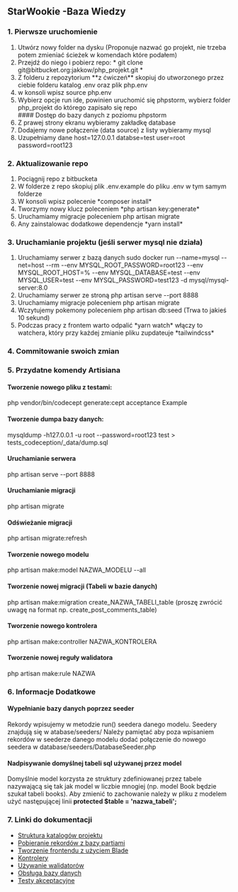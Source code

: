 ## StarWookie -Baza Wiedzy

### 1. Pierwsze uruchomienie
<ol>
<li> Utwórz nowy folder na dysku (Proponuje nazwać go projekt, nie trzeba potem zmieniać ścieżek w komendach które podałem)</li>
<li> Przejdź do niego i pobierz repo: * git clone git@bitbucket.org:jakkow/php_projekt.git *</li>
<li> Z folderu z repozytorium **z ćwiczeń** skopiuj do utworzonego przez ciebie folderu katalog .env oraz plik php.env </li>
<li> w konsoli wpisz source php.env</li>
<li> Wybierz opcje run ide, powinien uruchomić się phpstorm, wybierz folder php_projekt do którego zapisało się repo</li>
#### Dostęp do bazy danych z poziomu phpstorm
<li> Z prawej strony ekranu wybieramy zakładkę database</li>
<li> Dodajemy nowe połączenie (data source) z listy wybieramy mysql </li>
<li> Uzupełniamy dane host=127.0.0.1 databse=test user=root password=root123 </li>
</ol>

### 2. Aktualizowanie repo

<ol>
<li> Pociągnij repo z bitbucketa</li>
<li> W folderze z repo skopiuj plik .env.example do pliku .env w tym samym folderze</li>
<li> W konsoli wpisz polecenie *composer install*</li>
<li> Tworzymy nowy klucz poleceniem *php artisan key:generate* </li>
<li> Uruchamiamy migracje poleceniem php artisan migrate</li>
<li> Any zainstalowac dodatkowe dependencje *yarn install* </li>

</ol>

### 3. Uruchamianie projektu (jeśli serwer mysql nie działa)

<ol>
<li> Uruchamiamy serwer z bazą danych sudo docker run --name=mysql --net=host --rm --env MYSQL_ROOT_PASSWORD=root123 --env MYSQL_ROOT_HOST=% --env MYSQL_DATABASE=test --env MYSQL_USER=test --env MYSQL_PASSWORD=test123 -d mysql/mysql-server:8.0</li>
<li> Uruchamiamy serwer ze stroną php artisan serve --port 8888</li>
<li> Uruchamiamy migracje poleceniem php artisan migrate</li>
<li> Wczytujemy pokemony poleceniem php artisan db:seed (Trwa to jakieś 10 sekund) </li>
<li> Podczas pracy z frontem warto odpalić *yarn watch* włączy to watchera, który przy każdej zmianie pliku zupdateuje *tailwindcss* </li>

</ol>

### 4. Commitowanie swoich zmian

### 5. Przydatne komendy Artisiana

#### Tworzenie nowego pliku z testami:

php vendor/bin/codecept generate:cept acceptance Example

#### Tworzenie dumpa bazy danych:

mysqldump -h127.0.0.1 -u root --password=root123 test > tests_codeception/_data/dump.sql

#### Uruchamianie serwera

php artisan serve --port 8888

#### Uruchamianie migracji

php artisan migrate

#### Odświeżanie migracji

php artisan migrate:refresh

#### Tworzenie nowego modelu

php artisan make:model NAZWA_MODELU --all

#### Tworzenie nowej migracji (Tabeli w bazie danych)

php artisan make:migration create_NAZWA_TABELI_table (proszę zwrócić uwagę na format np. create_post_comments_table)

#### Tworzenie nowego kontrolera

php artisan make:controller NAZWA_KONTROLERA

#### Tworzenie nowej reguły walidatora 

php artisan make:rule NAZWA

### 6. Informacje Dodatkowe

#### Wypełnianie bazy danych poprzez seeder

Rekordy wpisujemy w metodzie run() seedera danego modelu. Seedery znajdują się w atabase/seeders/
Należy pamiętać aby poza wpisaniem rekordów w seederze danego modelu dodać połączenie do nowego seedera w database/seeders/DatabaseSeeder.php

#### Nadpisywanie domyślnej tabeli sql używanej przez model

Domyślnie model korzysta ze struktury zdefiniowanej przez tabele nazywającą się tak jak model w liczbie mnogiej (np. model Book będzie szukał tabeli books). 
Aby zmienić to zachowanie należy w pliku z modelem użyć następującej linii **protected $table = 'nazwa_tabeli';**

### 7. Linki do dokumentacji

- [Struktura katalogów projektu](https://laravel.com/docs/8.x/structure)
- [Pobieranie rekordów z bazy partiami](https://laravel.com/docs/8.x/eloquent#chunking-results)
- [Tworzenie frontendu z użyciem Blade](https://laravel.com/docs/8.x/blade)
- [Kontrolery](https://laravel.com/docs/8.x/controllers)
- [Używanie walidatorów](https://laravel.com/docs/8.x/validation)
- [Obsługa bazy danych](https://laravel.com/docs/8.x/database)
- [Testy akceptacyjne](https://codeception.com/docs/03-AcceptanceTests#PhpBrowser)

